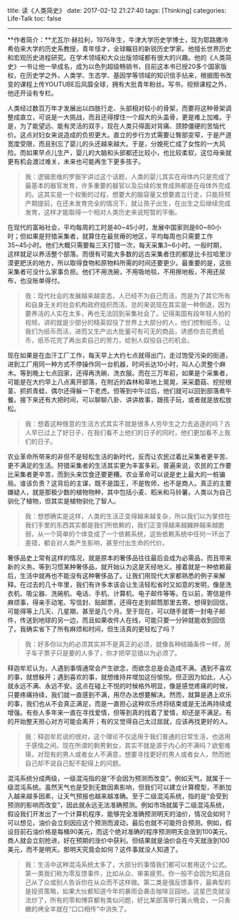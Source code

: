 title: 读《人类简史》
date: 2017-02-12 21:27:40
tags: [Thinking]
categories: Life-Talk
toc: false

---

**作者简介：**尤瓦尔·赫拉利，1976年生，牛津大学历史学博士，现为耶路撒冷希伯来大学的历史系教授，青年怪才，全球瞩目的新锐历史学家。他擅长世界历史和宏观历史进程研究。在学术领域和大众出版领域都有很大的兴趣。他的《人类简史》一书让他一举成名，成为以色列超级畅销书，目前这本书已授20多个国家版权，在历史学之外，人类学、生态学、基因学等领域的知识信手拈来，根据图书改变的课程上传YOUTUBE后风靡全球，拥有大批青年粉丝。写书，视频课程之外，他还开设有专栏。

人类经过数百万年才发展出以四肢行走、头部相对较小的骨架，而要将这种骨架调整成直立，可说是一大挑战，而且还得撑住一个超大的头盖骨，更是难上加难。于是，为了能望远、能有灵活的双手，现在人类只得面对背痛、颈脖僵硬的苦恼代价。这点对妇女来说造成的负担更大。直立的步行方式需要让臀部变窄，于是产道宽度受限，而且别忘了婴儿的头还越来越大。于是，分娩死亡成了女性的一大风险。而如果早点儿生产，婴儿的大脑和头部都还比较小，也比较柔软，这位母亲就更有机会渡过难关，未来也可能再生下更多孩子。

> 我：逻辑思维的罗振宇讲过这个话题，人类的婴儿其实在母体内只是完成了最基本的器官发育，许多重要的器官以及后续的发育成熟都是在母体外完成的。这其实是一个权衡的过程，想要大的脑容量又想要直立行走，只能将预产期提前，在还未发育完全的情况下，就让孩子出生，在出生之后继续完成发育，这样才能取得一个相对人类历史来说短暂的平衡。

在现代的富裕社会，平均每周的工时是40~45小时，发展中国家则是60~80小时；但如果是狩猎采集者，就算住在最贫瘠的地区，平均每周也只需要工作35~45小时。他们大概只需要每三天打猎一次，每天采集3~6小时。一般时期，这样就足以养活整个部落。而很有可能大多数的远古采集者住的都是比卡拉哈里沙漠更肥沃的地方，所以取得食物和原物料所需的时间还要更少。最重要的是，这些采集者可没什么家事负担。他们不用洗碗，不用吸地毯，不用擦地板，不用还尿布，也没账单得付。

> 我：现代社会的发展越来越变态，人已经不为自己而活，而是为了其它所有和自身无关的社会机构政府组织而活，总的来说现在其实是一种倒退，因为要养活的人实在太多，再也无法回到采集社会了。记得美国有段年轻人拍的视频，讲的就是少部分的精英奴役了世界上大部分的人，他们控制纸币，让我们为纸币而活，进而又生产出大批量可有可无的商品，诱惑你去花费纸币，纸币花完了再出卖自己的劳力，给别人奴役自己的机会。

现在如果是在血汗工厂工作，每天早上大约七点就得出门，走过饱受污染的街道，进到工厂用同一种方式不停操作同一台机器，时间长达10小时，叫人心灵整个麻木。等到晚上七点回家，还得再洗碗、洗衣服。而在三万年前，如果是个采集者，可能是在大约早上八点离开部落，在附近的森林和草地上晃晃，采采蘑菇、挖挖根茎、抓抓青蛙，偶尔还得躲一下老虎。但等到中午过后，他们就可以回到部落煮午餐。接下来还有大把时间，可以聊聊八卦、讲讲故事，跟孩子玩，或者就是放松放松。

> 我：想着这种惬意的生活方式其实不就是很多人穷毕生之力去追逐的吗？古人早已过上了好日子，在我们看不上他们的日子的同时，他们更加看不上我们的日子。

农业革命所带来的非但不是轻松生活的新时代，反而让农民过着比采集者更辛苦、更不满足的生活。狩猎采集者的生活其实更为丰富多彩。普遍来说，农民的工作要比采集者更辛苦，而到头来饮食还要更糟。农业革命可以说是史上最大的一桩骗局。谁该负责？这背后的主谋，既不是国王，不是牧师，也不是商人。真正的主要嫌疑人，就是那极少数的植物物种，其中包括小麦、稻米和马铃薯。人类以为自己驯化了植物，但其实是植物驯化了智人。

> 我：想想确实是这样，人类的生活正变得越来越复杂，所以我们以为掌控在我们手里的东西其实都是我们所依赖的，我们正变得越来越臃肿越来越脆弱，从一个简单的个体变成了一个依赖系统，这些依赖系统中任何一环出了差错，都会对人类产生影响，甚至付出生命的代价。

奢侈品史上常有这样的情况，就是原本的奢侈品往往最后会成为必需品，而且带来新的义务。等到习惯某种奢侈品，就开始认为这是天经地义。接着就是一种依赖最后，生活中就再也不能没有这种奢侈品了。让我们用现代大家都熟悉的例子来解释。在过去的几十年里，我们有许多本该会让生活轻松省时又如意的发明，像是洗衣机、吸尘器、洗碗机、电话、手机、计算机、电子邮件等等。在以前，寄信是件麻烦事，得亲手动笔、写信封、贴邮票，还得在走到邮筒那里去寄。想得到回信，可能得等上几天、几星期，甚至是几个月。至于现在，可以随手就寄一封电子邮件，传送到地球的另一边，而且如果收件人在线，可能只要一分钟就能收到回信了。我确实省下了所有麻烦和时间，但生活真的更轻松了吗？

> 我：好多你以为的必须其实并不是真正的必须，就像各种结婚条件一样，房子车子票子只是要的人多了，你才把罕见错以为必须了。

释迦牟尼认为，人遇到事情通常会产生欲念，而欲念总是会造成不满。遇到不喜欢的事，就想躲开；遇到喜欢的事，就想维持并增加这份愉悦。但正因为如此，人心就永远不满、永远不安。这点在碰上不悦的时候格外明显，像是感觉疼痛的时候，只要疼痛持续，我们就一直感到不满，用尽办法想要解决。然而，就算是遇上欢乐的事，我们也从不会真正满足，而是一直担心这种欢乐终将结束或是无法再持续或增强。有些人多年来一直在寻找爱情，但等到真的找着了爱情，却还是不满足。有的开始整天担心对方可能会离开；有的又觉得自己太过屈就，应该再找更好的人。

> 我：释迦牟尼说的很对，这个理论不仅适用于我们普通的日常生活，也适用于感情之间。现在所谓的剩男剩女，其实不就是源于内心的不满吗？欲壑难填，对现有的男人或者女人不满意，想要寻找更好的男人或者女人，然而她自己却不说自己配不配得上的问题。

混沌系统分成两级，一级混沌指的是“不会因为预测而改变”。例如天气，就属于一级混沌系统。虽然天气也是受到无数因素影响，但我们可以建立计算模型，不断加入越来越多因素，让天气预报也越来越准确。至于二级混沌系统，指的是“会受到预测的影响而改变”，因此就永远无法准确预测。例如市场就属于二级混沌系统，假设我们开发出了一个计算机程序，能够完全准确预测明天的油价，情况会如何？可以想见，油价会立刻因应这个预测而波动，最后也就不可能符合预测。例如，假设目前石油价格是每桶90美元，而这个绝对准确的程序预测明天会涨到100美元，商人就会立刻抢进，好在预期的涨价中获利。但结果就是油价会在今天就涨到100美元，而不是明天。那明天究竟会如何？这件事就没人知道了。

> 我：生活中这种混沌系统太多了，大部分的事情我们都可以套用这个公式。第一类我们称为零反馈事件，比如从众、审美疲劳。你一般不会因为知道自己从了众或别人告诉你在从众而不这样做。第二类是强反馈事件，最典型的是投资策略，如果大伙都知道今年的暴雨会袭击咖啡豆园地，这星巴克就没法炒了，所有的零和博弈都有类似问题，好比某部落举行篝火晚会，一只香嫩的烤全羊就在“口口相传”中消失了。
